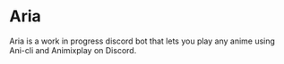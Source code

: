 # Aria
Aria is a work in progress discord bot that lets you play any anime using Ani-cli and Animixplay on Discord.
